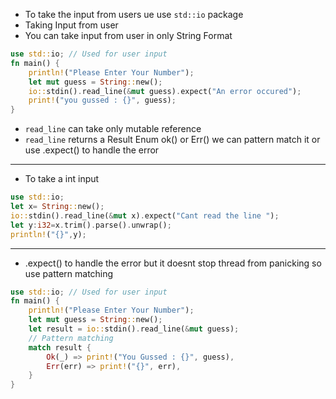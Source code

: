 - To take the input from users ue use `std::io` package
- Taking Input from user
- You can take input from user in only String Format

```rust
use std::io; // Used for user input
fn main() {
    println!("Please Enter Your Number");
    let mut guess = String::new();
    io::stdin().read_line(&mut guess).expect("An error occured");
    print!("you gussed : {}", guess);
}
```

- `read_line` can take only mutable reference
- `read_line` returns a Result Enum ok() or Err() we can pattern match it or use .expect() to handle the error

---

- To take a int input

```rust
use std::io;
let x= String::new();
io::stdin().read_line(&mut x).expect("Cant read the line ");
let y:i32=x.trim().parse().unwrap();
println!("{}",y);


```

---

- .expect() to handle the error but it doesnt stop thread from panicking so use pattern matching

```rs
use std::io; // Used for user input
fn main() {
    println!("Please Enter Your Number");
    let mut guess = String::new();
    let result = io::stdin().read_line(&mut guess);
    // Pattern matching
    match result {
        Ok(_) => print!("You Gussed : {}", guess),
        Err(err) => print!("{}", err),
    }
}
```
